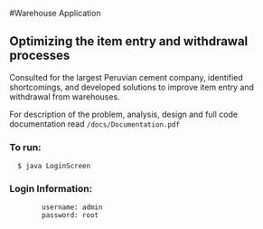 #Warehouse Application
## Optimizing the item entry and withdrawal processes

Consulted for the largest Peruvian cement company, identified shortcomings,
and developed solutions to improve item entry and withdrawal from
warehouses.

For description of the problem, analysis, design and full code documentation 
read `/docs/Documentation.pdf`

### To run:

```   $ java LoginScreen ```

### Login Information:

```      
		username: admin
		password: root

```
